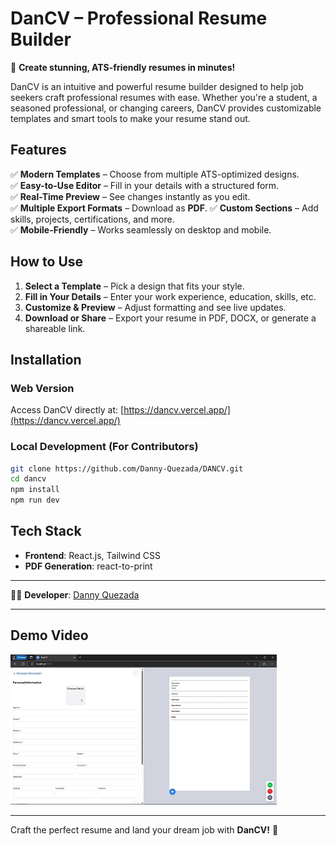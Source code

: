 # **DanCV – Professional Resume Builder**  

🚀 **Create stunning, ATS-friendly resumes in minutes!**  

DanCV is an intuitive and powerful resume builder designed to help job seekers craft professional resumes with ease. Whether you're a student, a seasoned professional, or changing careers, DanCV provides customizable templates and smart tools to make your resume stand out.  

## **Features**  

✅ **Modern Templates** – Choose from multiple ATS-optimized designs.  
✅ **Easy-to-Use Editor** – Fill in your details with a structured form.  
✅ **Real-Time Preview** – See changes instantly as you edit.  
✅ **Multiple Export Formats** – Download as **PDF**.
✅ **Custom Sections** – Add skills, projects, certifications, and more.  
✅ **Mobile-Friendly** – Works seamlessly on desktop and mobile.  

## **How to Use**  

1. **Select a Template** – Pick a design that fits your style.  
2. **Fill in Your Details** – Enter your work experience, education, skills, etc.  
3. **Customize & Preview** – Adjust formatting and see live updates.  
4. **Download or Share** – Export your resume in PDF, DOCX, or generate a shareable link.  

## **Installation**  

### **Web Version**  

Access DanCV directly at: [https://dancv.vercel.app/](https://dancv.vercel.app/)  

### **Local Development** (For Contributors)  
```bash
git clone https://github.com/Danny-Quezada/DANCV.git
cd dancv
npm install
npm run dev
```  

## **Tech Stack**  
- **Frontend**: React.js, Tailwind CSS 
- **PDF Generation**: react-to-print


---  


👨‍💻 **Developer**: [Danny Quezada](https://github.com/Danny-Quezada)


---

## Demo Video

<img src="./documentation/videos/Presentation.gif"/>

---


Craft the perfect resume and land your dream job with **DanCV!** 🚀